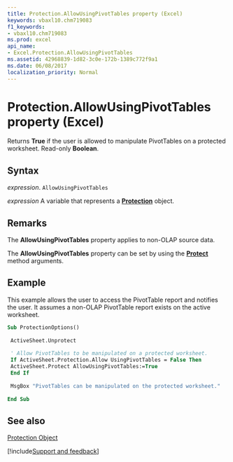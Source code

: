```yaml
---
title: Protection.AllowUsingPivotTables property (Excel)
keywords: vbaxl10.chm719083
f1_keywords:
- vbaxl10.chm719083
ms.prod: excel
api_name:
- Excel.Protection.AllowUsingPivotTables
ms.assetid: 42968839-1d82-3c0e-172b-1389c772f9a1
ms.date: 06/08/2017
localization_priority: Normal
---
```



# Protection.AllowUsingPivotTables property (Excel)

Returns  **True** if the user is allowed to manipulate PivotTables on a protected worksheet. Read-only **Boolean**.


## Syntax

_expression_. `AllowUsingPivotTables`

_expression_ A variable that represents a **[Protection](Excel.Protection.md)** object.


## Remarks

The  **AllowUsingPivotTables** property applies to non-OLAP source data.

The  **AllowUsingPivotTables** property can be set by using the **[Protect](Excel.Worksheet.Protect.md)** method arguments.


## Example

This example allows the user to access the PivotTable report and notifies the user. It assumes a non-OLAP PivotTable report exists on the active worksheet.


```vb
Sub ProtectionOptions() 
 
 ActiveSheet.Unprotect 
 
 ' Allow PivotTables to be manipulated on a protected worksheet. 
 If ActiveSheet.Protection.Allow UsingPivotTables = False Then 
 ActiveSheet.Protect AllowUsingPivotTables:=True 
 End If 
 
 MsgBox "PivotTables can be manipulated on the protected worksheet." 
 
End Sub
```


## See also


[Protection Object](Excel.Protection.md)

[!include[Support and feedback](~/includes/feedback-boilerplate.md)]